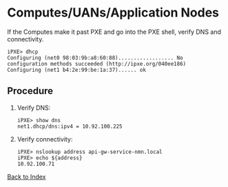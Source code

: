 # Computes/UANs/Application Nodes

If the Computes make it past PXE and go into the PXE shell, verify DNS and connectivity.

```
iPXE> dhcp
Configuring (net0 98:03:9b:a8:60:88).................. No configuration methods succeeded (http://ipxe.org/040ee186)
Configuring (net1 b4:2e:99:be:1a:37)...... ok
```

## Procedure

1. Verify DNS:

    ```
    iPXE> show dns
    net1.dhcp/dns:ipv4 = 10.92.100.225
    ```

1. Verify connectivity:

    ```
    iPXE> nslookup address api-gw-service-nmn.local
    iPXE> echo ${address}
    10.92.100.71
    ```

[Back to Index](index_aruba.md)